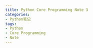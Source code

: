 ```yaml
---
title: Python Core Programming Note 3
categories:
- Python笔记
tags: 
- Python
- Core Programming
- Note
---
```

